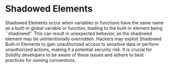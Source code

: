 # Shadowed Elements

Shadowed Elements occur when variables or functions have the same name as a built-in global variable or function, leading to the built-in element being ``shadowed". This can result in unexpected behavior, as the shadowed element may be unintentionally overridden. Hackers may exploit Shadowed Built-in Elements to gain unauthorized access to sensitive data or perform unauthorized actions, making it a potential security risk. It is crucial for Solidity developers to be aware of these issues and adhere to best practices for naming conventions.
